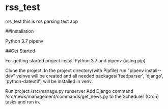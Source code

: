 # rss_test

rss_test this is rss parsing test app 

##Installation

Python 3.7
pipenv 

##Get Started

For getting started project install Python 3.7 and pipenv (using pip)

Clone the project. In the project directory(with Pipfile) run "pipenv install--dev" veinve will be created
and all needed packages('feedparser', 'django', 'python-dateutil') will be installed in venv.

Run project /src/manage.py runserver
Add Django command /src/news/management/commands/get_news.py to the Scheduler (Cron) tasks and run in.
